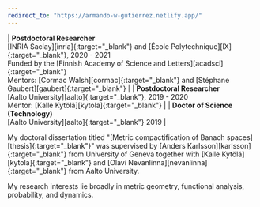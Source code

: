 ```yaml
---
redirect_to: "https://armando-w-gutierrez.netlify.app/"
---
```

| **Postdoctoral Researcher** <br> [INRIA Saclay][inria]{:target="_blank"} and [École Polytechnique][lX]{:target="_blank"}, 2020 - 2021 <br> Funded by the [Finnish Academy of Science and Letters][acadsci]{:target="_blank"} <br> Mentors: [Cormac Walsh][cormac]{:target="_blank"} and [Stéphane Gaubert][gaubert]{:target="_blank"} |
| **Postdoctoral Researcher** <br> [Aalto University][aalto]{:target="_blank"}, 2019 - 2020 <br> Mentor: [Kalle Kytölä][kytola]{:target="_blank"} |
| **Doctor of Science (Technology)** <br> [Aalto University][aalto]{:target="_blank"} 2019 |

My doctoral dissertation titled "[Metric compactification of Banach spaces][thesis]{:target="_blank"}" was supervised by [Anders Karlsson][karlsson]{:target="_blank"} from University of Geneva together with [Kalle Kytölä][kytola]{:target="_blank"} and [Olavi Nevanlinna][nevanlinna]{:target="_blank"} from Aalto University.

My research interests lie broadly in metric geometry, functional analysis, probability, and dynamics. 
